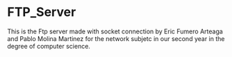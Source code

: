 # FTP_Server

This is the Ftp server made with socket connection by Eric Fumero Arteaga and Pablo Molina Martinez for the network subjetc in our second year in the degree of computer science.

